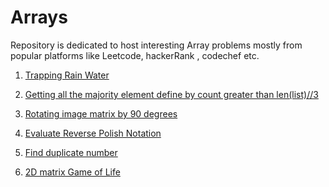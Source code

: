 # Arrays

Repository is dedicated to host interesting Array problems mostly from popular platforms like Leetcode, hackerRank , codechef etc.

1. [Trapping Rain Water](https://github.com/KumarAbhinav2/Arrays/blob/master/trappingTrainingWater(LTH-42).py)

2. [Getting all the majority element define by count greater than len(list)//3](https://github.com/KumarAbhinav2/Arrays/blob/master/majorityElementII(LTM-229).py)

3. [Rotating image matrix by 90 degrees](https://github.com/KumarAbhinav2/Arrays/blob/master/rotate_image(LTM-48).py)

4. [Evaluate Reverse Polish Notation](https://github.com/KumarAbhinav2/Arrays/blob/master/evaluate_reverse_polish_notation(LTM-150).py)

5. [Find duplicate number](https://github.com/KumarAbhinav2/Arrays/blob/master/find_duplicate_number(LTM-287).py)

6. [2D matrix Game of Life](https://github.com/KumarAbhinav2/Arrays/blob/master/game_of_life(LTM-289).py)
